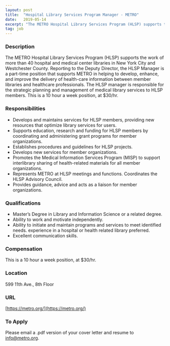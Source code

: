 ```yaml
---
layout: post
title:  "Hospital Library Services Program Manager - METRO"
date:   2019-05-14
excerpt: "The METRO Hospital Library Services Program (HLSP) supports the work of more than 40 hospital and medical center libraries in New York City and Westchester County. Reporting to the Deputy Director, the HLSP Manager is a part-time position that supports METRO in helping to develop, enhance, and improve the delivery..."
tag: job
---
```


### Description   

The METRO Hospital Library Services Program (HLSP) supports the work of more than 40 hospital and medical center libraries in New York City and Westchester County. Reporting to the Deputy Director, the HLSP Manager is a part-time position that supports METRO in helping to develop, enhance, and improve the delivery of health-care information between member libraries and healthcare professionals. The HLSP manager is responsible for the strategic planning and management of medical library services to HLSP members. This is a 10 hour a week position, at $30/hr. 


### Responsibilities   

- Develops and maintains services for HLSP members, providing new resources that optimize library services for users. 
- Supports education, research and funding for HLSP members by coordinating and administering grant programs for member organizations. 
- Establishes procedures and guidelines for HLSP projects. 
- Develops new services for member organizations. 
- Promotes the Medical Information Services Program (MISP) to support interlibrary sharing of health-related materials for all member organizations. 
- Represents METRO at HLSP meetings and functions. Coordinates the HLSP Advisory Council. 
- Provides guidance, advice and acts as a liaison for member organizations.


### Qualifications   

- Master’s Degree in Library and Information Science or a related degree. 
- Ability to work and motivate independently. 
- Ability to initiate and maintain programs and services to meet identified needs. experience in a hospital or health related library preferred. 
- Excellent communication skills.


### Compensation   

This is a 10 hour a week position, at $30/hr. 


### Location   

599 11th Ave., 8th Floor


### URL   

[https://metro.org/](https://metro.org/)

### To Apply   

Please email a .pdf version of your cover letter and resume to info@metro.org.





